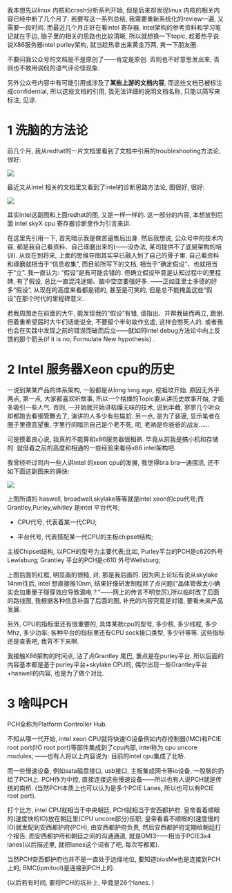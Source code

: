 我本想先以linux 内核和crash分析系列开始, 但是后来却发现linux 内核的相关内容已经中断了几个月了. 若要写这一系列总结, 我需要重新系统化的review一遍, 又需要一段时间. 而最近几个月正好在看intel 寄存器, intel架构的参考资料和学习笔记就在手边, 脑子里的相关的思路也比较清晰, 所以就想换一下topic, 趁着热乎说说X86服务器intel purley架构, 就当趁热拿出来黄金万两, 爽一下朋友圈. 

不要问我公众号的文档是不是原创了——肯定是原创. 否则也不好意思发出来, 否则也不敢用调侃的语气评论怪现象. 

另外公众号内容中有可能引用或涉及了**某些上游的文档内容**, 而这些文档已被标注成confidential, 所以这些文档的引用, 我无法详细的说明文档名称, 只能以简写来标注, 见谅. 

# 1 洗脑的方法论

前几个月, 我从redhat的一片文档里看到了文档中引用的troubleshooting方法论, 很好: 

![](./images/2019-04-22-09-33-12.png)

最近又从intel 相关的文档里又看到了intel的诊断思路方法论, 图很好, 很好: 

![](./images/2019-04-22-09-33-34.png)

其实intel这副图和上面redhat的图, 又是一样一样的. 这一部分的内容, 本想放到后面 intel skyX cpu 寄存器诊断里作为引言来讲. 

在这里先引用一下, 首先暗示我是做苦逼售后出身. 然后我想说, 公众号中的技术内容, 都是我自己看资料、自己琢磨出来的(——没办法, 某司提供不了底层架构的培训). 从现在到将来, 上面的思维导图其实早已融入到了自己的骨子里. 自己看资料和琢磨就相当于“信息收集”, 而目前所写下的文档, 相当于“确定假设”、也就相当于“立”. 我一直认为: “假设”是有可能会错的. 但确立假设毕竟是认知过程中的里程碑, 有了假设, 总比一直混沌迷糊、脑中空空要强好多. ——正如亚里士多德的好多“假设”, 从现在的高度来看都是错的, 甚至是可笑的, 但是总不能掩盖这些“假设”在那个时代的里程碑意义. 

若我周围走在前面的大牛, 能发现我的“假设”有错, 请指出、并帮我破而再立, 跪谢. 但着重希望届时大牛们话能说全, 不要留个半句故作玄虚, 这样会憋死人的. 或者我也会在实践中发现之前的错误而破而后立——就如同intel debug方法论中向上反馈的那个箭头(if it is no, Formulate New hypothesis) . 

# 2 Intel 服务器Xeon cpu的历史

一说到某某产品的体系架构, 一般都是从long long ago, 挖祖坟开始. 原因无外乎两点, 第一点, 大家都喜欢听故事, 所以一个枯燥的Topic要从讲历史故事开始, 才能多吸引一些人气. 否则, 一开始就开始讲枯燥无味的技术, 说到半截, 寥寥几个听众却都跑去看钢管舞去了, 演讲的人多少有些尴尬. 另一点, 是为了装逼, 显示笔者在圈子里德高望重, 字里行间暗示自己是个老不死, 呃, 老衲是你爸爸的战友…… 

可是摸着良心说, 我真的不能算和x86服务器很相熟. 毕竟从前我是搞小机和存储的. 就借着之前的高度和相通的一些经验来看待x86 intel架构吧. 

我曾经听过司内一些人讲intel 的xeon cpu的发展, 我觉得bra bra一通摆活, 还不如下面这副图来的痛快: 

![](./images/2019-04-22-09-39-35.png)

上图所谓的 haswell, broadwell,skylake等等就是intel xeon的cpu代号;而Grantley,Purley,whitley 是intel 平台代号; 

- CPU代号, 代表着某一代CPU; 

- 平台代号, 代表搭配某一代CPU的主板chipset结构; 

主板Chipset结构, 以PCH的型号为主要代表;比如, Purley平台的PCH是c620外号Lewisburg; Grantley 平台的PCH是c610 外号Wellsburg; 

上图后面的红框, 明显画的很糙, 对, 那是我后画的. 因为网上论坛有说从skylake 14nm往后, intel 想直接推10nm, 结果好像研发制程除了点问题(“晶体管做太小确实会加重量子隧穿效应导致漏电？”——网上的传言不明觉厉),所以临时改了后面的路线图, 我根据各种信息补画了后面的图, 补充的内容究竟是对错, 要看未来产品发展. 

另外, CPU的指标里还有很重要的, 具体某款cpu的型号, 多少核, 多少线程, 多少Mhz, 多少功率; 各种平台的指标里还有CPU sock接口类型, 多少针等等. 这些指标还是查表吧, 我背不下来啊. 

我接触X86架构的时间点, 沾了点Grantley 尾巴, 重点是在purley平台. 所以后面的内容基本都是基于purley平台+skylake CPU的, 偶尔出现一些Grantley平台+haswell的内容, 也是为了做个对比. 

# 3 啥叫PCH

PCH全称为Platform Controller Hub. 

不知从哪一代开始, intel xeon CPU就将快速IO设备例如内存控制器(IMC)和PCIE root port(IIO root port)等部件集成到了cpu内部, intel称为 cpu uncore modules; ——也有人将以上内容说为: 目前的intel cpu集成了北桥. 

而一些慢速设备, 例如sata磁盘接口, usb接口, 主板集成网卡等io设备, 一股脑的扔给了PCH上. PCH作为中控, 直接连接这些慢速设备——所以也有人说PCH就是传统的南桥. (当然PCH本质上也可以认为是多个PCIE Lanes, 所以也可以有PCIE root port). 

打个比方, intel CPU就相当于中央朝廷, PCH就相当于安西都护府. 皇帝看着顺眼的(速度快的IO)放在朝廷里(CPU uncore部分)任职; 皇帝看着不顺眼的(速度慢的IO)就发配到安西都护府(PCH), 由安西都护府负责, 然后安西都护府定期给朝廷打个报告. 而安西都护府和朝廷之间的沟通通道, 就是DMI3——相当于PCIE3x4 lanes(以后描述里, 就把lanes这个词省了吧, 每次写都累). 

当然PCH安西都护府也并不是一直处于边缘地位, 要知道biosMe也是连接到PCH上的; BMC(ipmitool)是连接到PCH上的. 

(以后若有时间, 要将PCH的坑补上, 毕竟是26个lanes. )

